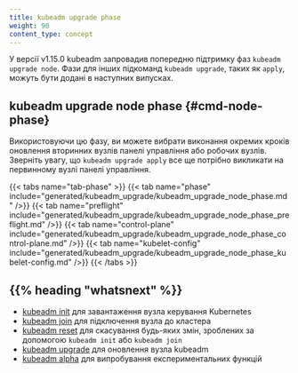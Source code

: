 ```yaml
---
title: kubeadm upgrade phase
weight: 90
content_type: concept
---
```


У версії v1.15.0 kubeadm запровадив попередню підтримку фаз `kubeadm upgrade node`. Фази для інших підкоманд `kubeadm upgrade`, таких як `apply`, можуть бути додані в наступних випусках.

## kubeadm upgrade node phase {#cmd-node-phase}

Використовуючи цю фазу, ви можете вибрати виконання окремих кроків оновлення вторинних вузлів панелі управління або робочих вузлів. Зверніть увагу, що `kubeadm upgrade apply` все ще потрібно викликати на первинному вузлі панелі управління.

{{< tabs name="tab-phase" >}}
{{< tab name="phase" include="generated/kubeadm_upgrade/kubeadm_upgrade_node_phase.md" />}}
{{< tab name="preflight" include="generated/kubeadm_upgrade/kubeadm_upgrade_node_phase_preflight.md" />}}
{{< tab name="control-plane" include="generated/kubeadm_upgrade/kubeadm_upgrade_node_phase_control-plane.md" />}}
{{< tab name="kubelet-config" include="generated/kubeadm_upgrade/kubeadm_upgrade_node_phase_kubelet-config.md" />}}
{{< /tabs >}}

## {{% heading "whatsnext" %}}

* [kubeadm init](/uk/docs/reference/setup-tools/kubeadm/kubeadm-init/) для завантаження вузла керування Kubernetes
* [kubeadm join](/uk/docs/reference/setup-tools/kubeadm/kubeadm-join/) для підключення вузла до кластера
* [kubeadm reset](/uk/docs/reference/setup-tools/kubeadm/kubeadm-reset/) для скасування будь-яких змін, зроблених за допомогою `kubeadm init` або `kubeadm join`
* [kubeadm upgrade](/uk/docs/reference/setup-tools/kubeadm/kubeadm-upgrade/) для оновлення вузла kubeadm
* [kubeadm alpha](/uk/docs/reference/setup-tools/kubeadm/kubeadm-alpha/) для випробування експериментальних функцій
